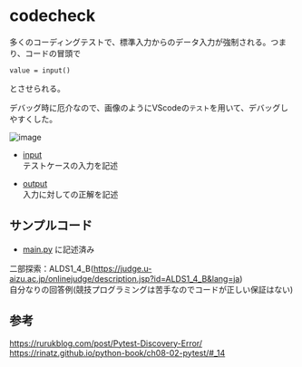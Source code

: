 # codecheck

多くのコーディングテストで、標準入力からのデータ入力が強制される。つまり、コードの冒頭で
```python3
value = input()
```
とさせられる。

デバッグ時に厄介なので、画像のようにVScodeの`テスト`を用いて、デバッグしやすくした。

![image](https://user-images.githubusercontent.com/101625248/236589094-23cd4d8d-f066-4bc0-a8ba-90156e624e13.png)

- [input](https://github.com/GawinGowin/codecheck/tree/main/src/input)  
テストケースの入力を記述

- [output](https://github.com/GawinGowin/codecheck/tree/main/src/output)  
入力に対しての正解を記述

## サンプルコード
- [main.py](https://github.com/GawinGowin/codecheck/tree/main/src/main.py) に記述済み 

二部探索：ALDS1_4_B(https://judge.u-aizu.ac.jp/onlinejudge/description.jsp?id=ALDS1_4_B&lang=ja)  
自分なりの回答例(競技プログラミングは苦手なのでコードが正しい保証はない)

## 参考
https://rurukblog.com/post/Pytest-Discovery-Error/  
https://rinatz.github.io/python-book/ch08-02-pytest/#_14
